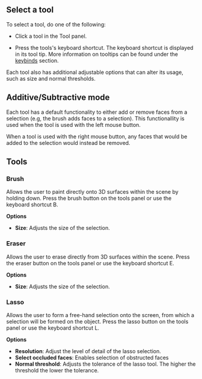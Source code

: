 ## Select a tool
To select a tool, do one of the following: 
    
- Click a tool in the Tool panel.
    
- Press the tools's keyboard shortcut. The keyboard shortcut is displayed in its tool tip. More information on tooltips can be found under the [keybinds](keybinds.md) section.

Each tool also has additional adjustable options that can alter its usage, such as size and normal thresholds.

## Additive/Subtractive mode

Each tool has a default functionality to either add or remove faces from a selection (e.g, the brush adds faces to a selection). This functionallity is used when the tool is used with the left mouse button.

When a tool is used with the right mouse button, any faces that would be added to the selection would instead be removed.

## Tools

### Brush

Allows the user to paint directly onto 3D surfaces within the scene by holding down. Press the brush button on the tools panel or use the keyboard shortcut B.

**Options**

* **Size**: Adjusts the size of the selection.

### Eraser

Allows the user to erase directly from 3D surfaces within the scene. Press the eraser button on the tools panel or use the keyboard shortcut E.

**Options**

* **Size**: Adjusts the size of the selection.

### Lasso

Allows the user to form a free-hand selection onto the screen, from which a selection will be formed on the object. Press the lasso button on the tools panel or use the keyboard shortcut L.

**Options**

* **Resolution**: Adjust the level of detail of the lasso selection.
* **Select occluded faces**: Enables selection of obstructed faces
* **Normal threshold**: Adjusts the tolerance of the lasso tool. The higher the threshold the lower the tolerance.
